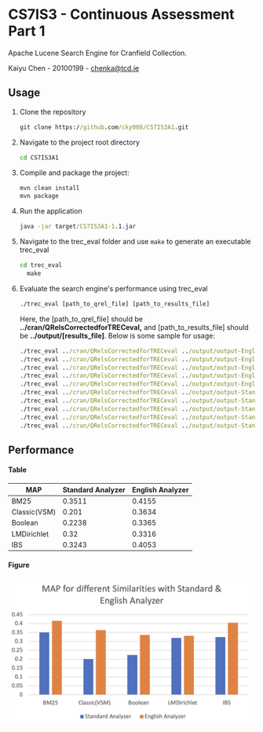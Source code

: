 # CS7IS3 - Continuous Assessment Part 1

Apache Lucene Search Engine for Cranfield Collection.

Kaiyu Chen - 20100199 - chenka@tcd.ie

## Usage

1. Clone the repository

   ```cmd
   git clone https://github.com/cky008/CS7IS3A1.git
   ```

2. Navigate to the project root directory

   ```cmd
   cd CS7IS3A1
   ```

3. Compile and package the project:

   ```cmd
   mvn clean install
   mvn package
   ```

4. Run the application

   ```cmd
   java -jar target/CS7IS3A1-1.1.jar
   ```

5. Navigate to the trec_eval folder and use `make` to generate an executable trec_eval

   ```cmd
   cd trec_eval
     make
   ```

6. Evaluate the search engine's performance using trec_eval

   ```cmd
   ./trec_eval [path_to_qrel_file] [path_to_results_file]
   ```

   Here, the [path_to_qrel_file] should be **../cran/QRelsCorrectedforTRECeval,** and [path_to_results_file] should be **../output/[results_file]**. Below is some sample for usage:

   ```cmd
   ./trec_eval ../cran/QRelsCorrectedforTRECeval ../output/output-EnglishAnalyzer–BM25.txt
   ./trec_eval ../cran/QRelsCorrectedforTRECeval ../output/output-EnglishAnalyzer–Boolean.txt
   ./trec_eval ../cran/QRelsCorrectedforTRECeval ../output/output-EnglishAnalyzer–Classic.txt
   ./trec_eval ../cran/QRelsCorrectedforTRECeval ../output/output-EnglishAnalyzer–IBS.txt
   ./trec_eval ../cran/QRelsCorrectedforTRECeval ../output/output-EnglishAnalyzer–LMDirichlet.txt
   ./trec_eval ../cran/QRelsCorrectedforTRECeval ../output/output-StandardAnalyzer–BM25.txt
   ./trec_eval ../cran/QRelsCorrectedforTRECeval ../output/output-StandardAnalyzer–Boolean.txt
   ./trec_eval ../cran/QRelsCorrectedforTRECeval ../output/output-StandardAnalyzer–Classic.txt
   ./trec_eval ../cran/QRelsCorrectedforTRECeval ../output/output-StandardAnalyzer–IBS.txt
   ./trec_eval ../cran/QRelsCorrectedforTRECeval ../output/output-StandardAnalyzer–LMDirichlet.txt
   ```

## Performance

#### Table

| MAP          | Standard Analyzer | English Analyzer |
| ------------ | ----------------- | ---------------- |
| BM25         | 0.3511            | 0.4155           |
| Classic(VSM) | 0.201             | 0.3634           |
| Boolean      | 0.2238            | 0.3365           |
| LMDirichlet  | 0.32              | 0.3316           |
| IBS          | 0.3243            | 0.4053           |

#### Figure

![MAP for different Similarities with Standard & English Analyzer](./assets/CleanShot%202023-10-22%20at%2004.48.01.png)
